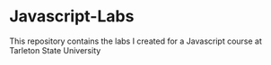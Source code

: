 # Javascript-Labs
This repository contains the labs I created for a Javascript course at Tarleton State University
